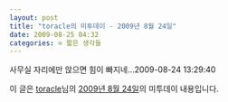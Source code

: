 ```yaml
---
layout: post
title: "toracle의 미투데이 - 2009년 8월 24일"
date: 2009-08-25 04:32
categories: ⊙ 짧은 생각들
---
```


사무실 자리에만 앉으면 힘이 빠지네…2009-08-24 13:29:40

이 글은 [toracle](http://me2day.net/toracle)님의 [2009년 8월 24일](http://me2day.net/toracle/2009/08/24#13:29:40)의 미투데이 내용입니다.


       

